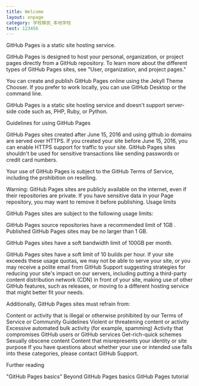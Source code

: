```yaml
---
title: Welcome
layout: onpage
category: 学校移民_本地学校
test: 123456
---
```


GitHub Pages is a static site hosting service.

GitHub Pages is designed to host your personal, organization, or project pages directly from a GitHub repository. To learn more about the different types of GitHub Pages sites, see "User, organization, and project pages."

You can create and publish GitHub Pages online using the Jekyll Theme Chooser. If you prefer to work locally, you can use GitHub Desktop or the command line.

GitHub Pages is a static site hosting service and doesn't support server-side code such as, PHP, Ruby, or Python.

Guidelines for using GitHub Pages

GitHub Pages sites created after June 15, 2016 and using github.io domains are served over HTTPS. If you created your site before June 15, 2016, you can enable HTTPS support for traffic to your site.
GitHub Pages sites shouldn't be used for sensitive transactions like sending passwords or credit card numbers.

Your use of GitHub Pages is subject to the GitHub Terms of Service, including the prohibition on reselling.

Warning: GitHub Pages sites are publicly available on the internet, even if their repositories are private. If you have sensitive data in your Page repository, you may want to remove it before publishing.
Usage limits

GitHub Pages sites are subject to the following usage limits:

GitHub Pages source repositories have a recommended limit of 1GB .
Published GitHub Pages sites may be no larger than 1 GB.

GitHub Pages sites have a soft bandwidth limit of 100GB per month.

GitHub Pages sites have a soft limit of 10 builds per hour.
If your site exceeds these usage quotas, we may not be able to serve your site, or you may receive a polite email from GitHub Support suggesting strategies for reducing your site's impact on our servers, including putting a third-party content distribution network (CDN) in front of your site, making use of other GitHub features, such as releases, or moving to a different hosting service that might better fit your needs.

Additionally, GitHub Pages sites must refrain from:

Content or activity that is illegal or otherwise prohibited by our Terms of Service or Community Guidelines
Violent or threatening content or activity
Excessive automated bulk activity (for example, spamming)
Activity that compromises GitHub users or GitHub services
Get-rich-quick schemes
Sexually obscene content
Content that misrepresents your identity or site purpose
If you have questions about whether your use or intended use falls into these categories, please contact GitHub Support.

Further reading

"GitHub Pages basics"
Beyond GitHub Pages basics
GitHub Pages tutorial